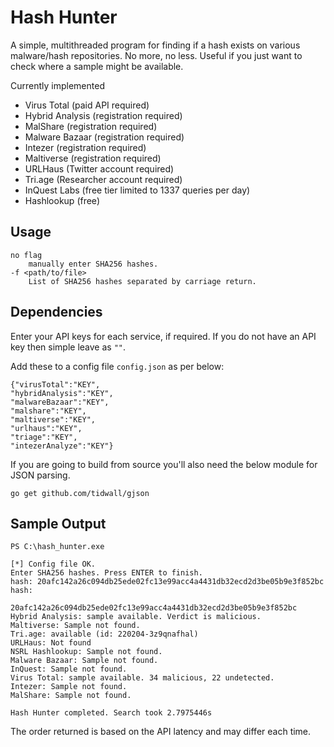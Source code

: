 # Hash Hunter  

A simple, multithreaded program for finding if a hash exists on various malware/hash repositories. No more, no less. Useful if you just want to check where a sample might be available. 

Currently implemented 
- Virus Total (paid API required)
- Hybrid Analysis (registration required)
- MalShare (registration required)
- Malware Bazaar (registration required)
- Intezer (registration required)
- Maltiverse (registration required)
- URLHaus (Twitter account required)
- Tri.age (Researcher account required)
- InQuest Labs (free tier limited to 1337 queries per day)
- Hashlookup (free)

## Usage 

```
no flag
    manually enter SHA256 hashes.
-f <path/to/file> 
    List of SHA256 hashes separated by carriage return.  
```


## Dependencies

Enter your API keys for each service, if required. If you do not have an API key then simple leave as `""`.  

Add these to a config file `config.json` as per below:  

```
{"virusTotal":"KEY",
"hybridAnalysis":"KEY",
"malwareBazaar":"KEY",
"malshare":"KEY",
"maltiverse":"KEY",
"urlhaus":"KEY",
"triage":"KEY",
"intezerAnalyze":"KEY"}
```

If you are going to build from source you'll also need the below module for JSON parsing. 

```
go get github.com/tidwall/gjson
```

## Sample Output

```
PS C:\hash_hunter.exe     

[*] Config file OK.
Enter SHA256 hashes. Press ENTER to finish.
hash: 20afc142a26c094db25ede02fc13e99acc4a4431db32ecd2d3be05b9e3f852bc
hash: 

20afc142a26c094db25ede02fc13e99acc4a4431db32ecd2d3be05b9e3f852bc
Hybrid Analysis: sample available. Verdict is malicious.
Maltiverse: Sample not found.
Tri.age: available (id: 220204-3z9qnafhal)
URLHaus: Not found
NSRL Hashlookup: Sample not found.
Malware Bazaar: Sample not found.
InQuest: Sample not found.
Virus Total: sample available. 34 malicious, 22 undetected.
Intezer: Sample not found.
MalShare: Sample not found.

Hash Hunter completed. Search took 2.7975446s
```

The order returned is based on the API latency and may differ each time.  